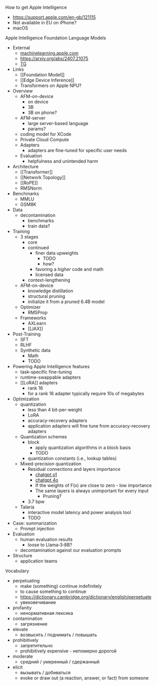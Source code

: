 

How to get Apple Intelligence
- https://support.apple.com/en-gb/121115
- Not available in EU on iPhone?
- macOS


Apple Intelligence Foundation Language Models
- External
	- [machinelearning.apple.com](https://machinelearning.apple.com/research/apple-intelligence-foundation-language-models)
	- https://arxiv.org/abs/2407.21075
	- [TG](https://t.me/c/1508800336/4473)
- Links
	- [[Foundation Model]]
	- [[Edge Device Inference]]
	- Transformers on Apple NPU?
- Overview
	- AFM-on-device
		- on device
		- 3B
		- 3B on phone?
	- AFM-server
		- large server-based language
		- params?
	- coding model for XCode
	- Private Cloud Compute
	- Adapters
		- adapters are fine-tuned for specific user needs
	- Evaluation
		- helpfulness and unintended harm
- Architecture
	- [[Transformer]]
	- [[Network Topology]]
	- [[RoPE]]
	- RMSNorm
- Benchmarks
	- MMLU
	- GSM8K
- Data
	- decontamination
		- benchmarks
		- train data?
- Training
	- 3 stages
		- core
		- continued
			- finer data upweights
				- TODO
				- how?
			- favoring a *higher* code and math
			- licensed data
		- context-lengthening
	- AFM-on-device
		- knowledge distillation
		- structural pruning
		- initialize it from a pruned 6.4B model
	- Optimizer
		- RMSProp
	- Frameworks
		- AXLearn
		- [[JAX]]
- Post-Training
	- SFT
	- RLHF
	- Synthetic data
		- Math
		- TODO
- Powering Apple Intelligence features
	- task-specific fine-tuning
	- runtime-swappable adapters
	- [[LoRA]] adapters
		- rank 16
		- for a rank 16 adapter typically require 10s of megabytes
- Optimization
	- quantization
		- less than 4 bit-per-weight
		- LoRA
		- accuracy-recovery adapters
		- application adapters will fine tune from accuracy-recovery adapters
	- Quantization schemes
		- block
			- apply quantization algorithms in a block basis
			- TODO
		- quantization constants (i.e., lookup tables)
	- Mixed-precision quantization
		- Residual connections and layers importance
			- [chatgpt o1](https://chatgpt.com/c/677ecdc4-cfa0-8000-9c05-8502911e620f)
			- [chatgpt 4o](https://chatgpt.com/c/677ece80-beec-8000-b27d-272c16e55e27)
			- If the weights of F(x) are close to zero - low importance
			- The same layers is always unimportant for every input
				- Pruning?
		- 3.7 bpw
	- Talaria
		- interactive model latency and power analysis tool
		- TODO
- Case: summarization
	- Prompt injection
- Evaluation
	- human evaluation results
		- loose to Llama‑3‑8B?
	- decontamination against our evaluation prompts
- Structure
	- application teams


Vocabulary
- perpetuating
	- make (something) continue indefinitely
	- to cause something to continue
	- https://dictionary.cambridge.org/dictionary/english/perpetuate
	- увековечивание
- profanity
	- ненормативная лексика
- contamination
	- загрязнение
- elevate
	- возвысить / поднимать / повышать
- prohibitively
	- запретительно
	- prohibitively expensive - непомерно дорогой
- moderate
	- средний / умеренный / сдержанный
- elicit
	- вызывать / добиваться
	- evoke or draw out (a reaction, answer, or fact) from someone